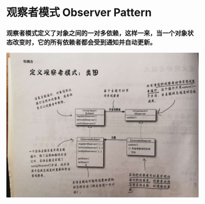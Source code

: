 # 观察者模式 Observer Pattern
### 观察者模式定义了对象之间的一对多依赖，这样一来，当一个对象状态改变时，它的所有依赖者都会受到通知并自动更新。

![avatar](../images/observer.jpeg)